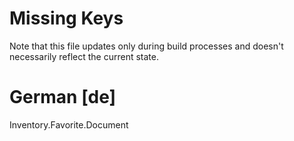 # Missing Keys
Note that this file updates only during build processes and doesn't necessarily reflect the current state.

# German [de]
Inventory.Favorite.Document  


